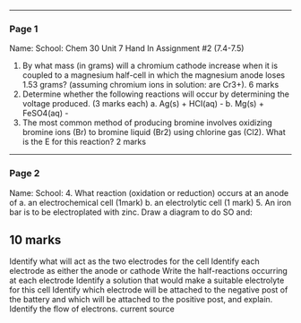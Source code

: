 

---

### Page 1

Name:
School:
Chem 30 Unit 7 Hand In Assignment #2 (7.4-7.5)
1. By what mass (in grams) will a chromium cathode increase when it is coupled to
a magnesium half-cell in which the magnesium anode loses 1.53 grams?
(assuming chromium ions in solution: are Cr3+). 6 marks
2. Determine whether the following reactions will occur by determining the voltage
produced. (3 marks each)
a. Ag(s) + HCI(aq) -
b. Mg(s) + FeSO4(aq) -
3. The most common method of producing bromine involves oxidizing bromine
ions (Br) to bromine liquid (Br2) using chlorine gas (Cl2). What is the E for this
reaction? 2 marks


---

### Page 2

Name:
School:
4. What reaction (oxidation or reduction) occurs at an anode of
a. an electrochemical cell (1mark)
b. an electrolytic cell (1 mark)
5. An iron bar is to be electroplated with zinc. Draw a diagram to do SO and:
## 10 marks
Identify what will act as the two electrodes for the cell
Identify each electrode as either the anode or cathode
Write the half-reactions occurring at each electrode
Identify a solution that would make a suitable electrolyte for this cell
Identify which electrode will be attached to the negative post of the battery
and which will be attached to the positive post, and explain.
Identify the flow of electrons.
current source